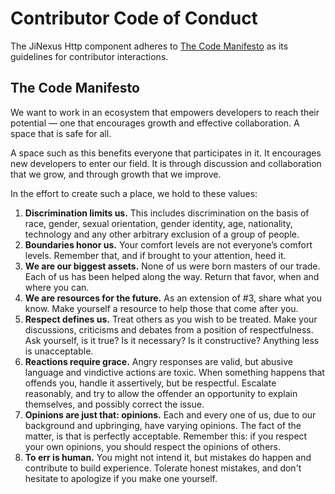 # Contributor Code of Conduct

The JiNexus Http component adheres to [The Code Manifesto](http://codemanifesto.com)
as its guidelines for contributor interactions.

## The Code Manifesto

We want to work in an ecosystem that empowers developers to reach their
potential — one that encourages growth and effective collaboration. A space that
is safe for all.

A space such as this benefits everyone that participates in it. It encourages
new developers to enter our field. It is through discussion and collaboration
that we grow, and through growth that we improve.

In the effort to create such a place, we hold to these values:

1. **Discrimination limits us.** This includes discrimination on the basis of
   race, gender, sexual orientation, gender identity, age, nationality, technology
   and any other arbitrary exclusion of a group of people.
2. **Boundaries honor us.** Your comfort levels are not everyone’s comfort
   levels. Remember that, and if brought to your attention, heed it.
3. **We are our biggest assets.** None of us were born masters of our trade.
   Each of us has been helped along the way. Return that favor, when and where
   you can.
4. **We are resources for the future.** As an extension of #3, share what you
   know. Make yourself a resource to help those that come after you.
5. **Respect defines us.** Treat others as you wish to be treated. Make your
   discussions, criticisms and debates from a position of respectfulness. Ask
   yourself, is it true? Is it necessary? Is it constructive? Anything less is
   unacceptable.
6. **Reactions require grace.** Angry responses are valid, but abusive language
   and vindictive actions are toxic. When something happens that offends you,
   handle it assertively, but be respectful. Escalate reasonably, and try to
   allow the offender an opportunity to explain themselves, and possibly correct
   the issue.
7. **Opinions are just that: opinions.** Each and every one of us, due to our
   background and upbringing, have varying opinions. The fact of the matter, is
   that is perfectly acceptable. Remember this: if you respect your own
   opinions, you should respect the opinions of others.
8. **To err is human.** You might not intend it, but mistakes do happen and
   contribute to build experience. Tolerate honest mistakes, and don't hesitate
   to apologize if you make one yourself.
